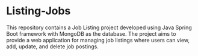 # Listing-Jobs
This repository contains a Job Listing project developed using Java Spring Boot framework with MongoDB as the database. The project aims to provide a web application for managing job listings where users can view, add, update, and delete job postings.
